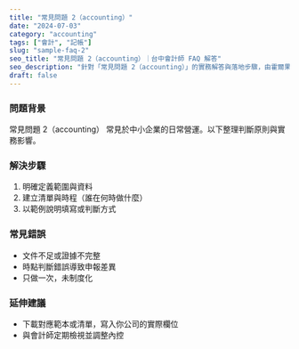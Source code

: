 ```yaml
---
title: "常見問題 2（accounting）"
date: "2024-07-03"
category: "accounting"
tags: ["會計", "記帳"]
slug: "sample-faq-2"
seo_title: "常見問題 2（accounting）｜台中會計師 FAQ 解答"
seo_description: "針對「常見問題 2（accounting）」的實務解答與落地步驟，由霍爾果斯會計師事務所整理。"
draft: false
---
```


### 問題背景
常見問題 2（accounting） 常見於中小企業的日常營運。以下整理判斷原則與實務影響。

### 解決步驟
1. 明確定義範圍與資料
2. 建立清單與時程（誰在何時做什麼）
3. 以範例說明填寫或判斷方式

### 常見錯誤
- 文件不足或證據不完整
- 時點判斷錯誤導致申報差異
- 只做一次，未制度化

### 延伸建議
- 下載對應範本或清單，寫入你公司的實際欄位
- 與會計師定期檢視並調整內控
